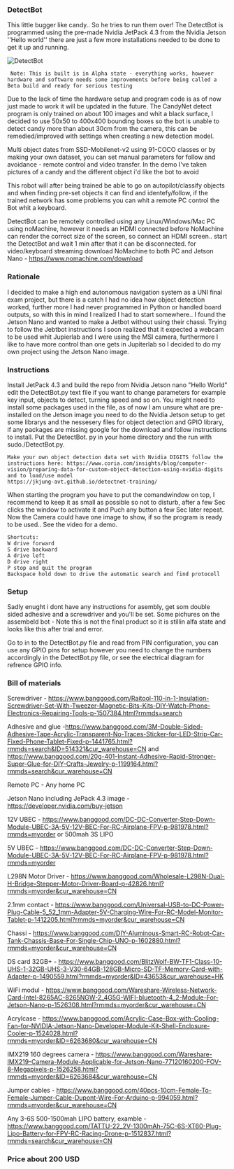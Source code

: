 ### DetectBot
This little bugger like candy.. So he tries to run them over! The DetectBot is programmed using the pre-made Nvidia JetPack 4.3 from the Nvidia Jetson ''Hello world'' there are just a few more installations needed to be done to get it up and running.

![DetectBot](https://github.com/CrazyShrimp-pixelPlot/DetectBot/blob/master/IMG_4411.JPG)

	 Note: This is built is in Alpha state - everything works, however hardware and software needs some improvements before being called a Beta build and ready for serious testing
Due to the lack of time the hardware setup and program code is as of now just made to work it will be updated in the future.
The CandyNet detect program is only trained on about 100 images and whit a black surface, I decided to use 50x50 to 400x400 bounding boxes so the bot is unable to detect candy more than about 30cm from the camera, this can be remedied/improved with settings when creating a new detection model.

Multi object dates from SSD-Mobilenet-v2 using 91-COCO classes or by making your own dataset, you can set manual parameters for follow and avoidance - remote control and video transfer. In the demo I've taken pictures of a candy and the different object i'd like the bot to avoid


This robot will after being trained be able to go on autopilot/classify objects and when finding pre-set objects it can find and identefy/follow, if the trained network has some problems you can whit a remote PC control the Bot whit a keyboard.


DetectBot can be remotely controlled using any Linux/Windows/Mac PC using noMachine, however it needs an HDMI connected before NoMachine can render the correct size of the screen, so connect an HDMI screen.. start the DetectBot and wait 1 min after that it can be disconnected.
for video/keyboard streaming download NoMachine to both PC and Jetson Nano - https://www.nomachine.com/download

### Rationale
I decided to make a high end autonomous navigation system as a UNI final exam project, but there is a catch I had no idea how object detection worked, further more I had never programmed in Python or handled board outputs, so with this in mind I realized I had to start somewhere.. I found the Jetson Nano and wanted to make a Jetbot without using their chassi.
Trying to follow the Jebtbot instructions I soon realized that it expected a webcam to be used whit Jupierlab and I were using the MSI camera, furthermore I like to have more control than one gets in Jupiterlab so I decided to do my own project using the Jetson Nano image.

### Instructions
Install JetPack 4.3 and build the repo from Nvidia Jetson nano "Hello World" edit the DetectBot.py text file if you want to change parameters for example key input, objects to detect, turning speed and so on.
You might need to install some packages used in the file, as of now I am unsure what are pre-installed on the Jetson image you need to do the Nvidia Jetson setup to get some librarys and the nessesery files for object detection and GPIO library, if any packages are missing google for the download and follow instructions to install.
Put the DetectBot. py in your home directory and the run with sudo./DetectBot.py.

	Make your own object detection data set with Nvidia DIGITS follow the instructions here: https://www.coria.com/insights/blog/computer-vision/preparing-data-for-custom-object-detection-using-nvidia-digits
	and to load/use model 
	https://jkjung-avt.github.io/detectnet-training/

When starting the program you have to put the comandwindow on top, I recommend to keep it as small as possible so not to disturb, after a few Sec clicks the window to activate it and Puch any button a few Sec later repeat.
Now the Camera could have one image to show, if so the program is ready to be used.. See the video for a demo.

	Shortcuts:
	W drive forward
	S drive backward
	A drive left
	D drive right
	P stop and quit the program
	Backspace hold down to drive the automatic search and find protocoll

### Setup
Sadly enught i dont have any instructions for asembly, get som double sided adhesive and a screwdriver and you'll be set. Some pichures on the assembeld bot - Note this is not the final product so it is stillin alfa state and looks like this after trial and error.

Go to in to the DetectBot.py file and read from PIN configuration, you can use any GPIO pins for setup however you need to change the numbers accordingly in the DetectBot.py file, or see the electrical diagram for refrence GPIO info.

### Bill of materials

Screwdriver - https://www.banggood.com/Raitool-110-in-1-Insulation-Screwdriver-Set-With-Tweezer-Magnetic-Bits-Kits-DIY-Watch-Phone-Electronics-Repairing-Tools-p-1507384.html?rmmds=search

Adhesive and glue -https://www.banggood.com/3M-Double-Sided-Adhesive-Tape-Acrylic-Transparent-No-Traces-Sticker-for-LED-Strip-Car-Fixed-Phone-Tablet-Fixed-p-1441765.html?rmmds=search&ID=514321&cur_warehouse=CN and https://www.banggood.com/20g-401-Instant-Adhesive-Rapid-Stronger-Super-Glue-for-DIY-Crafts-Jewelry-p-1199164.html?rmmds=search&cur_warehouse=CN

Remote PC - Any home PC

Jetson Nano including JePack 4.3 image - https://developer.nvidia.com/buy-jetson

12V UBEC - https://www.banggood.com/DC-DC-Converter-Step-Down-Module-UBEC-3A-5V-12V-BEC-For-RC-Airplane-FPV-p-981978.html?rmmds=myorder or 500mah 3S LIPO

5V UBEC - https://www.banggood.com/DC-DC-Converter-Step-Down-Module-UBEC-3A-5V-12V-BEC-For-RC-Airplane-FPV-p-981978.html?rmmds=myorder

L298N Motor Driver - https://www.banggood.com/Wholesale-L298N-Dual-H-Bridge-Stepper-Motor-Driver-Board-p-42826.html?rmmds=myorder&cur_warehouse=CN

2.1mm contact - https://www.banggood.com/Universal-USB-to-DC-Power-Plug-Cable-5_52_1mm-Adapter-5V-Charging-Wire-For-RC-Model-Monitor-Tablet-p-1412205.html?rmmds=myorder&cur_warehouse=CN

Chassi - https://www.banggood.com/DIY-Aluminous-Smart-RC-Robot-Car-Tank-Chassis-Base-For-Single-Chip-UNO-p-1602880.html?rmmds=myorder&cur_warehouse=CN

DS card 32GB+ - https://www.banggood.com/BlitzWolf-BW-TF1-Class-10-UHS-1-32GB-UHS-3-V30-64GB-128GB-Micro-SD-TF-Memory-Card-with-Adapter-p-1490559.html?rmmds=myorder&ID=43653&cur_warehouse=HK

WiFi modul - https://www.banggood.com/Wareshare-Wireless-Network-Card-Intel-8265AC-8265NGW-2_4G5G-WIFI-bluetooth-4_2-Module-For-Jetson-Nano-p-1526308.html?rmmds=myorder&cur_warehouse=CN

Acrylcase - https://www.banggood.com/Acrylic-Case-Box-with-Cooling-Fan-for-NVIDIA-Jetson-Nano-Developer-Module-Kit-Shell-Enclosure-Cooler-p-1524028.html?rmmds=myorder&ID=6263680&cur_warehouse=CN

IMX219 160 degrees camera - https://www.banggood.com/Wareshare-IMX219-Camera-Module-Applicable-for-Jetson-Nano-77120160200-FOV-8-Megapixels-p-1526258.html?rmmds=myorder&ID=6263684&cur_warehouse=CN

Jumper cables - https://www.banggood.com/40pcs-10cm-Female-To-Female-Jumper-Cable-Dupont-Wire-For-Arduino-p-994059.html?rmmds=myorder&cur_warehouse=CN

Any 3-6S 500-1500mah LIPO battery, examble - https://www.banggood.com/TATTU-22_2V-1300mAh-75C-6S-XT60-Plug-Lipo-Battery-for-FPV-RC-Racing-Drone-p-1512837.html?rmmds=search&cur_warehouse=CN

### Price about 200 USD
